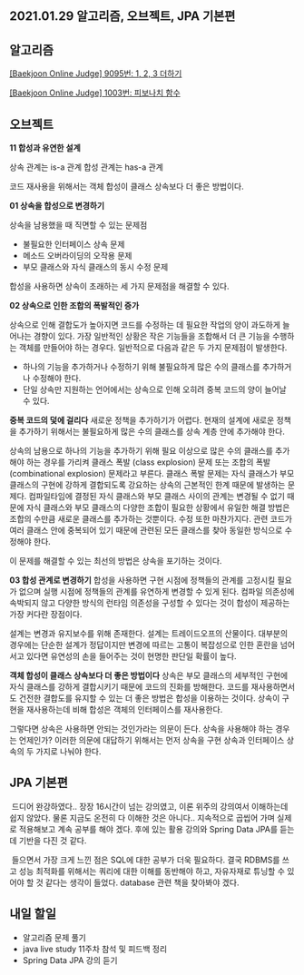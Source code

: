 ## 2021.01.29 알고리즘, 오브젝트, JPA 기본편

## 알고리즘
[[Baekjoon Online Judge] 9095번: 1, 2, 3 더하기](https://hyeonic.tistory.com/79)

[[Baekjoon Online Judge] 1003번: 피보나치 함수](https://hyeonic.tistory.com/80)

## 오브젝트
**11 합성과 유연한 설계**

 상속 관계는 is-a 관계
 합성 관계는 has-a 관계

 코드 재사용을 위해서는 객체 합성이 클래스 상속보다 더 좋은 방법이다.

**01 상속을 합성으로 변경하기**

 상속을 남용했을 때 직면할 수 있는 문제점
- 불필요한 인터페이스 상속 문제
- 메소드 오버라이딩의 오작용 문제
- 부모 클래스와 자식 클래스의 동시 수정 문제

합성을 사용하면 상속이 초래하는 세 가지 문제점을 해결할 수 있다.

**02 상속으로 인한 조합의 폭발적인 증가**

 상속으로 인해 결합도가 높아지면 코드를 수정하는 데 필요한 작업의 양이 과도하게 늘어나는 경향이 있다. 가장 일반적인 상황은 작은 기능들을 조합해서 더 큰 기능을 수행하는 객체를 만들어야 하는 경우다. 일반적으로 다음과 같은 두 가지 문제점이 발생한다.
 - 하나의 기능을 추가하거나 수정하기 위해 불필요하게 많은 수의 클래스를 추가하거나 수정해야 한다.
 - 단일 상속만 지원하는 언어에서는 상속으로 인해 오히려 중복 코드의 양이 늘어날 수 있다.

**중복 코드의 덫에 걸리다**
 새로운 정책을 추가하기가 어렵다. 현재의 설계에 새로운 정책을 추가하기 위해서는 불필요하게 많은 수의 클래스를 상속 계층 안에 추가해야 한다.

 상속의 남용으로 하나의 기능을 추가하기 위해 필요 이상으로 많은 수의 클래스를 추가해야 하는 경우를 가리켜 클래스 폭발 (class explosion) 문제 또는 조합의 폭발 (combinational explosion) 문제라고 부른다. 클래스 폭발 문제는 자식 클래스가 부모 클래스의 구현에 강하게 결합되도록 강요하는 상속의 근본적인 한계 때문에 발생하는 문제다. 컴파일타임에 결정된 자식 클래스와 부모 클래스 사이의 관계는 변경될 수 없기 때문에 자식 클래스와 부모 클래스의 다양한 조합이 필요한 상황에서 유일한 해결 방법은 조합의 수만큼 새로운 클래스를 추가하는 것뿐이다. 수정 또한 마찬가지다. 관련 코드가 여러 클래스 안에 중복되어 있기 때문에 관련된 모든 클래스를 찾아 동일한 방식으로 수정해야 한다.

 이 문제를 해결할 수 있는 최선의 방법은 상속을 포기하는 것이다.

**03 합성 관계로 변경하기**
 합성을 사용하면 구현 시점에 정책들의 관계를 고정시킬 필요가 없으며 실행 시점에 정책들의 관계를 유연하게 변경할 수 있게 된다. 컴파일 의존성에 속박되지 않고 다양한 방식의 런타임 의존성을 구성할 수 있다는 것이 합성이 제공하는 가장 커다란 장점이다.

 설계는 변경과 유지보수를 위해 존재한다. 설계는 트레이드오프의 산물이다. 대부분의 경우에는 단순한 설계가 정답이지만 변경에 따르는 고통이 복잡성으로 인한 혼란을 넘어서고 있다면 유연성의 손을 들어주는 것이 현명한 판단일 확률이 높다.

**객체 합성이 클래스 상속보다 더 좋은 방법이다**
 상속은 부모 클래스의 세부적인 구현에 자식 클래스를 강하게 결합시키기 때문에 코드의 진화를 방해한다. 코드를 재사용하면서도 건전한 결합도를 유지할 수 있는 더 좋은 방법은 합성을 이용하는 것이다. 상속이 구현을 재사용하는데 비해 합성은 객체의 인터페이스를 재사용한다.

 그렇다면 상속은 사용하면 안되는 것인가라는 의문이 든다. 상속을 사용해야 하는 경우는 언제인가? 이러한 의문에 대답하기 위해서는 먼저 상속을 구현 상속과 인터페이스 상속의 두 가지로 나눠야 한다.

## JPA 기본편
&nbsp;드디어 완강하였다.. 장장 16시간이 넘는 강의였고, 이론 위주의 강의여서 이해하는데 쉽지 않았다. 물론 지금도 온전히 다 이해한 것은 아니다.. 지속적으로 곱씹어 가며 실제로 적용해보고 계속 공부를 해야 겠다. 후에 있는 활용 강의와 Spring Data JPA를 듣는데 기반을 다진 것 같다. 

&nbsp;들으면서 가장 크게 느낀 점은 SQL에 대한 공부가 더욱 필요하다. 결국 RDBMS를 쓰고 성능 최적화를 위해서는 쿼리에 대한 이해를 동반해야 하고, 자유자재로 튜닝할 수 있어야 할 것 같다는 생각이 들었다. database 관련 책을 찾아봐야 겠다.

## 내일 할일
 - 알고리즘 문제 풀기
 - java live study 11주차 참석 및 피드백 정리
 - Spring Data JPA 강의 듣기